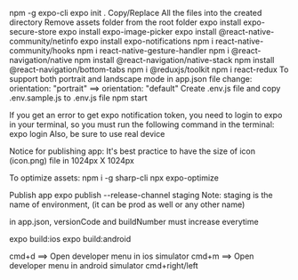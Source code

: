 npm -g expo-cli
expo init .
Copy/Replace All the files into the created directory
Remove assets folder from the root folder
expo install expo-secure-store
expo install expo-image-picker
expo install @react-native-community/netinfo
expo install expo-notifications
npm i react-native-community/hooks
npm i react-native-gesture-handler
npm i @react-navigation/native
npm install @react-navigation/native-stack
npm install @react-navigation/bottom-tabs
npm i @reduxjs/toolkit
npm i react-redux
To support both portrait and landscape mode in app.json file change:
orientation: "portrait" ==> orientation: "default"
Create .env.js file and copy .env.sample.js to .env.js file
npm start

If you get an error to get expo notification token, you need to login to expo in
your terminal, so you must run the following command in the terminal:
expo login
Also, be sure to use real device

Notice for publishing app:
It's best practice to have the size of icon (icon.png) file in 1024px X 1024px

To optimize assets:
npm i -g sharp-cli
npx expo-optimize

Publish app
expo publish --release-channel staging
Note: staging is the name of environment, (it can be prod as well or any other name)

in app.json, versionCode and buildNumber
must increase everytime

expo build:ios
expo build:android

cmd+d ==> Open developer menu in ios simulator
cmd+m ==> Open developer menu in android simulator
cmd+right/left
